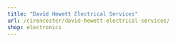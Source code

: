 ```yaml
---
title: "David Hewett Electrical Services"
url: /cirencester/david-hewett-electrical-services/
shop: electronics
---
```

